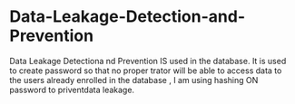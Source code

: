 # Data-Leakage-Detection-and-Prevention
 Data Leakage Detectiona nd Prevention IS used in the database. It is used to create password so that no proper trator will be able to access data to the users already enrolled in the database  , I am using hashing ON password to priventdata leakage.